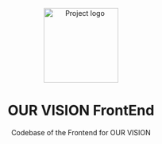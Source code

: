 <p align="center">
  <a href="https://farm.wsbdapp.com/v2/farms" rel="noopener" target="_blank"><img width="150" src="https://assets-global.website-files.com/60fed6cb6d2ef7a142e50d84/6130986ae20b8012d0707592_WSB-Token.svg" alt="Project logo"></a>
</p>
<h1 align="center">OUR VISION FrontEnd</h1>
<div align="center">
Codebase of the Frontend for OUR VISION
</div>

